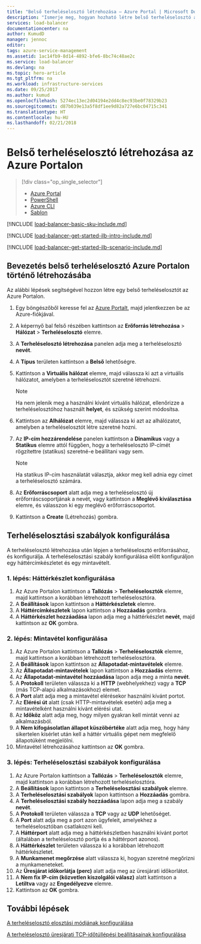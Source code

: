 ```yaml
---
title: "Belső terheléselosztó létrehozása – Azure Portal | Microsoft Docs"
description: "Ismerje meg, hogyan hozható létre belső terheléselosztó a Resource Managerben az Azure Portalon"
services: load-balancer
documentationcenter: na
author: KumudD
manager: jennoc
editor: 
tags: azure-service-management
ms.assetid: 1ac14fb9-8d14-4892-bfe6-8bc74c48ae2c
ms.service: load-balancer
ms.devlang: na
ms.topic: hero-article
ms.tgt_pltfrm: na
ms.workload: infrastructure-services
ms.date: 09/25/2017
ms.author: kumud
ms.openlocfilehash: 5274ec13ec2d04194e2dd4c8ec93be0f78329b23
ms.sourcegitcommit: d87b039e13a5f8df1ee9d82a727e6bc04715c341
ms.translationtype: HT
ms.contentlocale: hu-HU
ms.lasthandoff: 02/21/2018
---
```

# <a name="create-an-internal-load-balancer-in-the-azure-portal"></a>Belső terheléselosztó létrehozása az Azure Portalon

> [!div class="op_single_selector"]
> * [Azure Portal](../load-balancer/load-balancer-get-started-ilb-arm-portal.md)
> * [PowerShell](../load-balancer/load-balancer-get-started-ilb-arm-ps.md)
> * [Azure CLI](../load-balancer/load-balancer-get-started-ilb-arm-cli.md)
> * [Sablon](../load-balancer/load-balancer-get-started-ilb-arm-template.md)


[!INCLUDE [load-balancer-basic-sku-include.md](../../includes/load-balancer-basic-sku-include.md)]

[!INCLUDE [load-balancer-get-started-ilb-intro-include.md](../../includes/load-balancer-get-started-ilb-intro-include.md)]

[!INCLUDE [load-balancer-get-started-ilb-scenario-include.md](../../includes/load-balancer-get-started-ilb-scenario-include.md)]

## <a name="get-started-creating-an-internal-load-balancer-using-azure-portal"></a>Bevezetés belső terheléselosztó Azure Portalon történő létrehozásába

Az alábbi lépések segítségével hozzon létre egy belső terheléselosztót az Azure Portalon.

1. Egy böngészőből keresse fel az [Azure Portalt](http://portal.azure.com), majd jelentkezzen be az Azure-fiókjával.
2. A képernyő bal felső részében kattintson az **Erőforrás létrehozása** > **Hálózat** > **Terheléselosztó** elemre.
3. A **Terheléselosztó létrehozása** panelen adja meg a terheléselosztó **nevét**.
4. A **Típus** területen kattintson a **Belső** lehetőségre.
5. Kattintson a **Virtuális hálózat** elemre, majd válassza ki azt a virtuális hálózatot, amelyben a terheléselosztót szeretné létrehozni.

   > [!NOTE]
   > Ha nem jelenik meg a használni kívánt virtuális hálózat, ellenőrizze a terheléselosztóhoz használt **helyet**, és szükség szerint módosítsa.

6. Kattintson az **Alhálózat** elemre, majd válassza ki azt az alhálózatot, amelyben a terheléselosztót létre szeretné hozni.
7. Az **IP-cím hozzárendelése** panelen kattintson a **Dinamikus** vagy a **Statikus** elemre attól függően, hogy a terheléselosztó IP-címét rögzítettre (statikus) szeretné-e beállítani vagy sem.

   > [!NOTE]
   > Ha statikus IP-cím használatát választja, akkor meg kell adnia egy címet a terheléselosztó számára.

8. Az **Erőforráscsoport** alatt adja meg a terheléselosztó új erőforráscsoportjának a nevét, vagy kattintson a **Meglévő kiválasztása** elemre, és válasszon ki egy meglévő erőforráscsoportot.
9. Kattintson a **Create** (Létrehozás) gombra.

## <a name="configure-load-balancing-rules"></a>Terheléselosztási szabályok konfigurálása

A terheléselosztó létrehozása után lépjen a terheléselosztó erőforrásához, és konfigurálja.
A terheléselosztási szabály konfigurálása előtt konfiguráljon egy háttércímkészletet és egy mintavételt.

### <a name="step-1-configure-a-backend-pool"></a>1. lépés: Háttérkészlet konfigurálása

1. Az Azure Portalon kattintson a **Tallózás** > **Terheléselosztók** elemre, majd kattintson a korábban létrehozott terheléselosztóra.
2. A **Beállítások** lapon kattintson a **Háttérkészletek** elemre.
3. A **Háttércímkészletek** lapon kattintson a **Hozzáadás** gombra.
4. A **Háttérkészlet hozzáadása** lapon adja meg a háttérkészlet **nevét**, majd kattintson az **OK** gombra.

### <a name="step-2-configure-a-probe"></a>2. lépés: Mintavétel konfigurálása

1. Az Azure Portalon kattintson a **Tallózás** > **Terheléselosztók** elemre, majd kattintson a korábban létrehozott terheléselosztóra.
2. A **Beállítások** lapon kattintson az **Állapotadat-mintavételek** elemre.
3. Az **Állapotadat-mintavételek** lapon kattintson a **Hozzáadás** elemre.
4. Az **Állapotadat-mintavétel hozzáadása** lapon adja meg a minta **nevét**.
5. A **Protokoll** területen válassza ki a **HTTP** (webhelyekhez) vagy a **TCP** (más TCP-alapú alkalmazásokhoz) elemet.
6. A **Port** alatt adja meg a mintavétel elérésekor használni kívánt portot.
7. Az **Elérési út** alatt (csak HTTP-mintavételek esetén) adja meg a mintavételként használni kívánt elérési utat.
8. Az **Időköz** alatt adja meg, hogy milyen gyakran kell mintát venni az alkalmazásból.
9. A **Nem kifogásolatlan állapot küszöbértéke** alatt adja meg, hogy hány sikertelen kísérlet után kell a háttér virtuális gépet nem megfelelő állapotúként megjelölni.
10. Mintavétel létrehozásához kattintson az **OK** gombra.

### <a name="step-3-configure-load-balancing-rules"></a>3. lépés: Terheléselosztási szabályok konfigurálása

1. Az Azure Portalon kattintson a **Tallózás** > **Terheléselosztók** elemre, majd kattintson a korábban létrehozott terheléselosztóra.
2. A **Beállítások** lapon kattintson a **Terheléselosztási szabályok** elemre.
3. A **Terheléselosztási szabályok** lapon kattintson a **Hozzáadás** gombra.
4. A **Terheléselosztási szabály hozzáadása** lapon adja meg a szabály **nevét**.
5. A **Protokoll** területen válassza a **TCP** vagy az **UDP** lehetőséget.
6. A **Port** alatt adja meg a port azon ügyfeleit, amelyekhez a terheléselosztóban csatlakozni kell.
7. A **Háttérport** alatt adja meg a háttérkészletben használni kívánt portot (általában a terheléselosztó portja és a háttérport azonos).
8. A **Háttérkészlet** területen válassza ki a korábban létrehozott háttérkészletet.
9. A **Munkamenet megőrzése** alatt válassza ki, hogyan szeretné megőrizni a munkameneteket.
10. Az **Üresjárat időkorlátja (perc)** alatt adja meg az üresjárati időkorlátot.
11. A **Nem fix IP-cím (közvetlen kiszolgálói válasz)** alatt kattintson a **Letiltva** vagy az **Engedélyezve** elemre.
12. Kattintson az **OK** gombra.

## <a name="next-steps"></a>További lépések

[A terheléselosztó elosztási módjának konfigurálása](load-balancer-distribution-mode.md)

[A terheléselosztó üresjárati TCP-időtúllépési beállításainak konfigurálása](load-balancer-tcp-idle-timeout.md)

